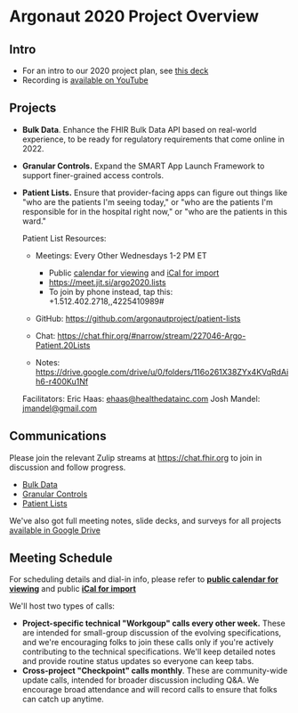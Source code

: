 # Argonaut 2020 Project Overview

## Intro
* For an intro to our 2020 project plan, see [this deck](https://docs.google.com/presentation/d/1OgyYZOfXoP78T-lwiAbeCdlxRRSsNDB_ZCiPZGRFzvs/present)
* Recording is [available on YouTube](https://youtu.be/h18HjsPk6Rc)

## Projects

* **Bulk Data**. Enhance the FHIR Bulk Data API based on real-world experience, to be ready for regulatory requirements that come online in 2022.
* **Granular Controls.** Expand the SMART App Launch Framework to support finer-grained access controls.
* **Patient Lists.** Ensure that provider-facing apps can figure out things like "who are the patients I'm seeing today,"
  or "who are the patients I'm responsible for in the hospital right now," or "who are the patients in this ward."
  
   Patient List Resources:
    - Meetings: Every Other Wednesdays 1-2 PM ET
      - Public [calendar for viewing](https://calendar.google.com/calendar/embed?src=idchd9q6skpvncjc0u24s32h80%40group.calendar.google.com) and [iCal for import](https://calendar.google.com/calendar/ical/idchd9q6skpvncjc0u24s32h80%40group.calendar.google.com/public/basic.ics)
      - https://meet.jit.si/argo2020.lists
      - To join by phone instead, tap this: +1.512.402.2718,,4225410989#

    - GitHub: https://github.com/argonautproject/patient-lists
    - Chat:  https://chat.fhir.org/#narrow/stream/227046-Argo-Patient.20Lists
    - Notes: https://drive.google.com/drive/u/0/folders/116o261X38ZYx4KVqRdAih6-r400Ku1Nf

    Facilitators: 
    Eric Haas: ehaas@healthedatainc.com
    Josh Mandel: jmandel@gmail.com


## Communications

Please join the relevant Zulip streams at https://chat.fhir.org to join in discussion and follow progress.

* [Bulk Data](https://chat.fhir.org/#narrow/stream/179250-bulk-data/topic/Argonaut.20Announcements)
* [Granular Controls](https://chat.fhir.org/#narrow/stream/179170-smart/topic/Argonaut.20Announcements)
* [Patient Lists](https://chat.fhir.org/#narrow/stream/227046-Argo-Patient.20Lists/topic/Argonaut.20Announcements)

We've also got full meeting notes, slide decks, and surveys for all projects [available in Google Drive](https://drive.google.com/drive/folders/1src1D6ivAIi1WcRgRrOHvm6-VFFnP7yR)

## Meeting Schedule

For scheduling details and dial-in info, please refer to **[public calendar for viewing](https://calendar.google.com/calendar/embed?src=idchd9q6skpvncjc0u24s32h80%40group.calendar.google.com)** and public **[iCal for import](https://calendar.google.com/calendar/ical/idchd9q6skpvncjc0u24s32h80%40group.calendar.google.com/public/basic.ics)**


We'll host two types of calls:
 * **Project-specific technical "Workgoup" calls every other week.** These are intended for small-group discussion of
   the evolving specifications, and we're encouraging folks to join these calls  only if you're actively contributing
   to the technical specifications. We'll keep detailed notes and provide routine status updates so everyone can keep tabs.
 * **Cross-project "Checkpoint" calls monthly**. These are community-wide update calls, intended for broader discussion
   including Q&A. We encourage broad attendance and will record calls to ensure that folks can catch up anytime.
 
